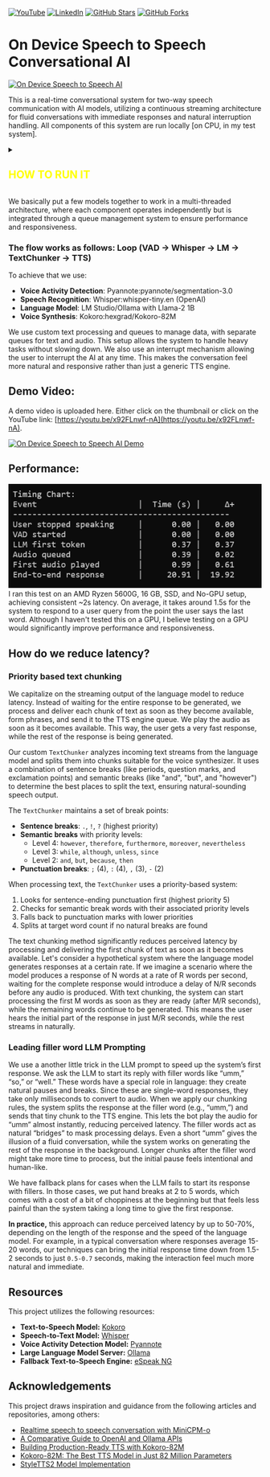 [![YouTube](https://img.shields.io/badge/YouTube-FF0000?style=for-the-badge&logo=youtube&logoColor=white)](https://youtu.be/x92FLnwf-nA)
[![LinkedIn](https://img.shields.io/badge/LinkedIn-0077B5?style=for-the-badge&logo=linkedin&logoColor=white)](https://www.linkedin.com/in/abdullahalasif-bd/)
[![GitHub Stars](https://img.shields.io/github/stars/asiff00/On-Device-Speech-to-Speech-Conversational-AI?style=for-the-badge)](https://github.com/asiff00/On-Device-Speech-to-Speech-Conversational-AI/stargazers)
[![GitHub Forks](https://img.shields.io/github/forks/asiff00/On-Device-Speech-to-Speech-Conversational-AI?style=for-the-badge)](https://github.com/asiff00/On-Device-Speech-to-Speech-Conversational-AI/network/members)
# On Device Speech to Speech Conversational AI
[![On Device Speech to Speech AI](https://github.com/asiff00/On-Device-Speech-to-Speech-Conversational-AI/raw/main/assets/system_architecture.svg)](https://github.com/asiff00/On-Device-Speech-to-Speech-Conversational-AI/raw/main/assets/video_demo.mov)

This is a real-time conversational system for two-way speech communication with AI models, utilizing a continuous streaming architecture for fluid conversations with immediate responses and natural interruption handling. All components of this system are run locally [on CPU, in my test system].

<details>
<summary><h2 style="color: yellow;">HOW TO RUN IT</h2></summary>

1. **Prerequisites:**
   - Install Python 3.8+ (tested with 3.12)
   - Install [eSpeak NG](https://github.com/espeak-ng/espeak-ng/releases/tag/1.52.0) (required for voice synthesis)
   - Install Ollama from https://ollama.ai/

2. **Setup:**
   - Clone this repository `git clone https://github.com/On-Device-Speech-to-Speech-Conversational-AI`
   - Run `git lfs pull` to download the models and voices
   - Copy `.env.template` to `.env`
   - Add your HuggingFace token to `.env`
   - Install requirements: `pip install -r requirements.txt`
   - Add any missing packages if not already installed `pip install <package_name>`


4. **Run Ollama:**
   - Start Ollama service
   - Run: `ollama run llama3.2:1b` or any other model of your choice

5. **Start Application:**
   - Run: `python speech_to_speech.py`
   - Wait for initialization (models loading)
   - Start talking when you see "Voice Chat Bot Ready"
   - Long press `Ctrl+C` to stop the application
</details>



We basically put a few models together to work in a multi-threaded architecture, where each component operates independently but is integrated through a queue management system to ensure performance and responsiveness.
### The flow works as follows: Loop (VAD -> Whisper -> LM -> TextChunker -> TTS)
To achieve that we use:

- **Voice Activity Detection**: Pyannote:pyannote/segmentation-3.0
- **Speech Recognition**: Whisper:whisper-tiny.en (OpenAI)
- **Language Model**: LM Studio/Ollama with Llama-2 1B
- **Voice Synthesis**: Kokoro:hexgrad/Kokoro-82M

We use custom text processing and queues to manage data, with separate queues for text and audio. This setup allows the system to handle heavy tasks without slowing down. We also use an interrupt mechanism allowing the user to interrupt the AI at any time. This makes the conversation feel more natural and responsive rather than just a generic TTS engine.

## Demo Video:
A demo video is uploaded here. Either click on the thumbnail or click on the YouTube link: [https://youtu.be/x92FLnwf-nA](https://youtu.be/x92FLnwf-nA).

[![On Device Speech to Speech AI Demo](https://img.youtube.com/vi/x92FLnwf-nA/0.jpg)](https://youtu.be/x92FLnwf-nA)

## Performance:
![Timing Chart](assets/timing_chart.png)
I ran this test on an AMD Ryzen 5600G, 16 GB, SSD, and No-GPU setup, achieving consistent ~2s latency. On average, it takes around 1.5s for the system to respond to a user query from the point the user says the last word. Although I haven't tested this on a GPU, I believe testing on a GPU would significantly improve performance and responsiveness.

## How do we reduce latency?
### Priority based text chunking 
We capitalize on the streaming output of the language model to reduce latency. Instead of waiting for the entire response to be generated, we process and deliver each chunk of text as soon as they become available, form phrases, and send it to the TTS engine queue. We play the audio as soon as it becomes available. This way, the user gets a very fast response, while the rest of the response is being generated.

Our custom `TextChunker` analyzes incoming text streams from the language model and splits them into chunks suitable for the voice synthesizer. It uses a combination of sentence breaks (like periods, question marks, and exclamation points) and semantic breaks (like "and", "but", and "however") to determine the best places to split the text, ensuring natural-sounding speech output.

The `TextChunker` maintains a set of break points:
- **Sentence breaks**: `.`, `!`, `?` (highest priority)
- **Semantic breaks** with priority levels:
  - Level 4: `however`, `therefore`, `furthermore`, `moreover`, `nevertheless`
  - Level 3: `while`, `although`, `unless`, `since`
  - Level 2: `and`, `but`, `because`, `then`
- **Punctuation breaks**: `;` (4), `:` (4), `,` (3), `-` (2)

When processing text, the `TextChunker` uses a priority-based system:
1. Looks for sentence-ending punctuation first (highest priority 5)
2. Checks for semantic break words with their associated priority levels
3. Falls back to punctuation marks with lower priorities
4. Splits at target word count if no natural breaks are found

The text chunking method significantly reduces perceived latency by processing and delivering the first chunk of text as soon as it becomes available. Let's consider a hypothetical system where the language model generates responses at a certain rate. If we imagine a scenario where the model produces a response of N words at a rate of R words per second, waiting for the complete response would introduce a delay of N/R seconds before any audio is produced. With text chunking, the system can start processing the first M words as soon as they are ready (after M/R seconds), while the remaining words continue to be generated. This means the user hears the initial part of the response in just M/R seconds, while the rest streams in naturally.

### Leading filler word LLM Prompting
We use a another little trick in the LLM prompt to speed up the system’s first response. We ask the LLM to start its reply with filler words like “umm,” “so,” or “well.” These words have a special role in language: they create natural pauses and breaks. Since these are single-word responses, they take only milliseconds to convert to audio. When we apply our chunking rules, the system splits the response at the filler word (e.g., “umm,”) and sends that tiny chunk to the TTS engine. This lets the bot play the audio for “umm” almost instantly, reducing perceived latency. The filler words act as natural “bridges” to mask processing delays. Even a short “umm” gives the illusion of a fluid conversation, while the system works on generating the rest of the response in the background. Longer chunks after the filler word might take more time to process, but the initial pause feels intentional and human-like.

We have fallback plans for cases when the LLM fails to start its response with fillers. In those cases, we put hand breaks at 2 to 5 words, which comes with a cost of a bit of choppiness at the beginning but that feels less painful than the system taking a long time to give the first response.

**In practice,** this approach can reduce perceived latency by up to 50-70%, depending on the length of the response and the speed of the language model. For example, in a typical conversation where responses average 15-20 words, our techniques can bring the initial response time down from 1.5-2 seconds to just `0.5-0.7` seconds, making the interaction feel much more natural and immediate.


## Resources
This project utilizes the following resources:
*   **Text-to-Speech Model:** [Kokoro](https://huggingface.co/hexgrad/Kokoro-82M)
*   **Speech-to-Text Model:** [Whisper](https://huggingface.co/openai/whisper-tiny.en)
*   **Voice Activity Detection Model:** [Pyannote](https://huggingface.co/pyannote/segmentation-3.0)
*   **Large Language Model Server:** [Ollama](https://ollama.ai/)
*   **Fallback Text-to-Speech Engine:** [eSpeak NG](https://github.com/espeak-ng/espeak-ng/releases/tag/1.52.0)

## Acknowledgements
This project draws inspiration and guidance from the following articles and repositories, among others:
*   [Realtime speech to speech conversation with MiniCPM-o](https://github.com/OpenBMB/MiniCPM-o)
*   [A Comparative Guide to OpenAI and Ollama APIs](https://medium.com/@zakkyang/a-comparative-guide-to-openai-and-ollama-apis-with-cheathsheet-5aae6e515953)
*   [Building Production-Ready TTS with Kokoro-82M](https://medium.com/@simeon.emanuilov/kokoro-82m-building-production-ready-tts-with-82m-parameters-unfoldai-98e36ff286b9)
*   [Kokoro-82M: The Best TTS Model in Just 82 Million Parameters](https://medium.com/data-science-in-your-pocket/kokoro-82m-the-best-tts-model-in-just-82-million-parameters-512b4ba4f94c)
*   [StyleTTS2 Model Implementation](https://github.com/yl4579/StyleTTS2/blob/main/models.py)
